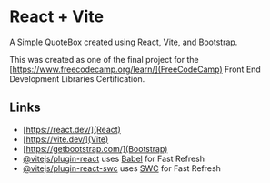 # React + Vite

A Simple QuoteBox created using React, Vite, and Bootstrap.

This was created as one of the final project for the [https://www.freecodecamp.org/learn/](FreeCodeCamp) Front End Development Libraries Certification.

## Links

- [https://react.dev/](React)
- [https://vite.dev/](Vite)
- [https://getbootstrap.com/](Bootstrap)
- [@vitejs/plugin-react](https://github.com/vitejs/vite-plugin-react/blob/main/packages/plugin-react/README.md) uses [Babel](https://babeljs.io/) for Fast Refresh
- [@vitejs/plugin-react-swc](https://github.com/vitejs/vite-plugin-react-swc) uses [SWC](https://swc.rs/) for Fast Refresh
